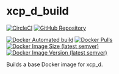 # xcp_d_build

[![CircleCI](https://img.shields.io/circleci/build/github/PennLINC/xcpd_build/main?style=for-the-badge)](https://app.circleci.com/pipelines/github/PennLINC/xcpd_build?branch=main)
[![GitHub Repository](https://img.shields.io/badge/Source%20Code-PennLINC%2Fxcpd__build-purple?style=for-the-badge)](https://github.com/PennLINC/xcpd_build)

[![Docker Automated build](https://img.shields.io/docker/automated/pennlinc/xcp_d_build?style=for-the-badge)](https://hub.docker.com/r/pennlinc/xcp_d_build/tags/)
[![Docker Pulls](https://img.shields.io/docker/pulls/pennlinc/xcp_d_build?style=for-the-badge)](https://hub.docker.com/r/pennlinc/xcp_d_build/tags/)
[![Docker Image Size (latest semver)](https://img.shields.io/docker/image-size/pennlinc/xcp_d_build?sort=semver&style=for-the-badge)](https://hub.docker.com/r/pennlinc/xcp_d_build/tags/)
[![Docker Image Version (latest semver)](https://img.shields.io/docker/v/pennlinc/xcp_d_build?sort=semver&style=for-the-badge)](https://hub.docker.com/r/pennlinc/xcp_d_build/tags/)

Builds a base Docker image for xcp_d.
